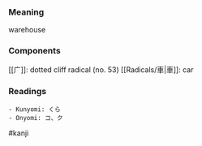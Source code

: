 ### Meaning

warehouse

### Components

[[广]]: dotted cliff radical (no. 53) [[Radicals/車|車]]: car

### Readings

```
- Kunyomi: くら
- Onyomi: コ、ク
```

#kanji